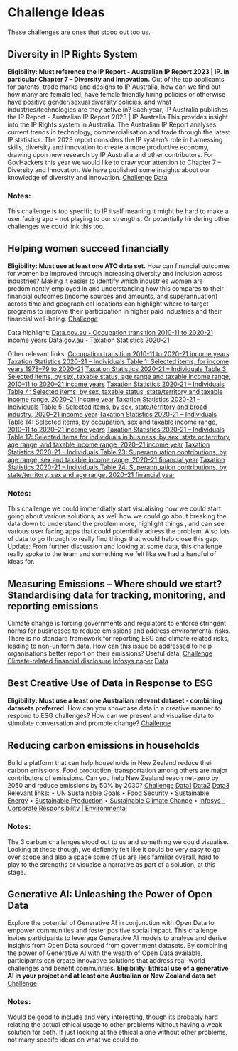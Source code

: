 # Challenge Ideas
These challenges are ones that stood out too us. 

## Diversity in IP Rights System
**Eligibility: Must reference the IP Report - Australian IP Report 2023 | IP. In particular Chapter 7 – Diversity and Innovation.**
Out of the top applicants for patents, trade marks and designs to IP Australia, how can we find out how many are female led, have female friendly hiring policies or otherwise have positive gender/sexual diversity policies, and what industries/technologies are they active in?
Each year, IP Australia publishes the IP Report - Australian IP Report 2023 | IP Australia This provides insight into the IP Rights system in Australia. The Australian IP Report analyses current trends in technology, commercialisation and trade through the latest IP statistics. The 2023 report considers the IP system’s role in harnessing skills, diversity and innovation to create a more productive economy, drawing upon new research by IP Australia and other contributors.
For GovHackers this year we would like to draw your attention to Chapter 7 – Diversity and Innovation. We have published some insights about our knowledge of diversity and innovation.
[Challenge](https://hackerspace.govhack.org/challenges/diversity_in_ip_rights_system)
[Data](https://data.gov.au/dataset/ds-dga-49017fd0-e7be-4fc0-88c8-046fc366d980/details?q=)

### Notes:
This challenge is too specific to IP itself meaning it might be hard to make a user facing app - not playing to our strengths. Or potentially hindering other challenges we could link this too. 

## Helping women succeed financially
**Eligibility: Must use at least one ATO data set.**
How can financial outcomes for women be improved through increasing diversity and inclusion across industries?
Making it easier to identify which industries women are predominantly employed in and understanding how this compares to their financial outcomes (income sources and amounts, and superannuation) across time and geographical locations can highlight where to target programs to improve their participation in higher paid industries and their financial well-being.
[Challenge](https://hackerspace.govhack.org/challenges/helping_women_succeed_financially)


Data highlight:
[Data.gov.au - Occupation transition 2010-11 to 2020-21 income years](https://hackerspace.govhack.org/visits?visit%5Bvisitable_id%5D=1401&visit%5Bvisitable_type%5D=DataSet)
[Data.gov.au - Taxation Statistics 2020-21](https://hackerspace.govhack.org/visits?visit%5Bvisitable_id%5D=1400&visit%5Bvisitable_type%5D=DataSet)

Other relevant links:
[Occupation transition 2010-11 to 2020-21 income years](https://data.gov.au/data/dataset/f0fb26d5-8e27-4494-85ac-1eac2da54b72/resource/f567603a-0aa5-4e89-ba25-c079dac128f8/download/ts21individual_occupation-transition-matrix-2011-to-2021.xlsx)
[Taxation Statistics 2020-21 – Individuals Table 1: Selected items, for income years 1978–79 to 2020–21](https://data.gov.au/data/dataset/07b51b39-254a-4177-8b4c-497f17eddb80/resource/cf170ab8-5510-481a-8026-fb4a08f97f4e/download/ts21individual01byyear.xlsx)
[Taxation Statistics 2020-21 – Individuals Table 3: Selected items, by sex, taxable status, age range and taxable income range, 2010–11 to 2020–21 income years](https://data.gov.au/data/dataset/07b51b39-254a-4177-8b4c-497f17eddb80/resource/19d4031b-f6b5-4e76-a909-798c77276148/download/ts21individual03sextaxablestatusagerangetaxableincomerange.xlsx)
[Taxation Statistics 2020-21 – Individuals Table 4: Selected items, by sex, taxable status, state/territory and taxable income range, 2020–21 income year](https://data.gov.au/data/dataset/07b51b39-254a-4177-8b4c-497f17eddb80/resource/27984767-a518-4488-86f0-80b35d48df94/download/ts21individual04sextaxablestatusstatetaxableincomerange.xlsx)
[Taxation Statistics 2020-21 – Individuals Table 5: Selected items, by sex, state/territory and broad industry, 2020–21 income year](https://data.gov.au/data/dataset/07b51b39-254a-4177-8b4c-497f17eddb80/resource/4965b0a0-6202-46f9-b2a4-ae310cb6377f/download/ts21individual05sexstateterritorybroadindustry.xlsx)
[Taxation Statistics 2020-21 – Individuals Table 14: Selected items, by occupation, sex and taxable income range, 2010–11 to 2020–21 income years](https://data.gov.au/data/dataset/07b51b39-254a-4177-8b4c-497f17eddb80/resource/a459c2b7-d7bd-4903-a805-433965bbaa9c/download/ts21individual14occupationsextaxableincomerange.xlsx)
[Taxation Statistics 2020-21 – Individuals Table 17: Selected items for individuals in business, by sex, state or territory, age range, and taxable income range, 2020–21 income year](https://data.gov.au/data/dataset/07b51b39-254a-4177-8b4c-497f17eddb80/resource/7dbafc7f-c492-4529-9aea-13821d5e23b6/download/ts21individual17withtotalbusincomebysexstateagetaxableincome.xlsx)
[Taxation Statistics 2020-21 – Individuals Table 23: Superannuation contributions, by age range, sex and taxable income range, 2020–21 financial year](https://data.gov.au/data/dataset/07b51b39-254a-4177-8b4c-497f17eddb80/resource/280b83d6-909d-4c7c-8482-84c4096f29a3/download/ts21individual23contributionsbyagesextaxableincome.xlsx)
[Taxation Statistics 2020-21 – Individuals Table 24: Superannuation contributions, by state/territory, sex and age range, 2020–21 financial year](https://data.gov.au/data/dataset/07b51b39-254a-4177-8b4c-497f17eddb80/resource/dcd158c2-1dd9-4fe2-96a9-d6e0b8965f21/download/ts21individual24contributionsbystatesexage.xlsx)

### Notes:
This challenge we could immendiatly start visualising how we could start going about various solutions, as well how we could go about breaking the data down to understand the problem more, highlight things , and can see various user facing apps that could potentially adress the problem. Also lots of data to go through to really find things that would help close this gap.
Update: From further discussion and looking at some data, this challenge really spoke to the team and something we felt like we had a handful of ideas for. 

## Measuring Emissions – Where should we start? Standardising data for tracking, monitoring, and reporting emissions
Climate change is forcing governments and regulators to enforce stringent norms for businesses to reduce emissions and address environmental risks. There is no standard framework for reporting ESG and climate related risks, leading to non-uniform data. How can this issue be addressed to help organisations better report on their emissions?
Useful data: 
[Challenge](https://hackerspace.govhack.org/challenges/measuring_emissions_where_should_we_start_standardising_data_for_tracking_monitoring_and_reporting_emissions)
[Climate-related financial disclosure](https://treasury.gov.au/sites/default/files/2023-06/c2023-402245.pdf)
[Infosys paper](https://www.infosys.com/about/esg/environmental/emission/carbon-emission.html)
[Data](https://hackerspace.govhack.org/visits?visit%5Bvisitable_id%5D=1490&visit%5Bvisitable_type%5D=DataSet)

## Best Creative Use of Data in Response to ESG
**Eligibility: Must use a least one Australian relevant dataset - combining datasets preferred.**
How can you showcase data in a creative manner to respond to ESG challenges? How can we present and visualise data to stimulate conversation and promote change?
[Challenge](https://hackerspace.govhack.org/challenges/best_creative_use_of_data_in_response_to_esg)



## Reducing carbon emissions in households
Build a platform that can help households in New Zealand reduce their carbon emissions. Food production, transportation among others are major contributors of emissions. Can you help New Zealand reach net-zero by 2050 and reduce emissions by 50% by 2030?
[Challenge](https://hackerspace.govhack.org/challenges/reducing_carbon_emissions_in_households)
[Data1](https://sdgs.un.org/goals/goal7)
[Data2](https://sdgs.un.org/goals/goal12)
[Data3](https://sdgs.un.org/goals)
Relevant links:
• [UN Sustainable Goals](https://sdgs.un.org/goals)
• [Food Security](https://sdgs.un.org/goals/goal2)
• [Sustainable Energy](https://sdgs.un.org/goals/goal7)
• [Sustainable Production](https://sdgs.un.org/goals/goal12)
• [Sustainable Climate Change](https://sdgs.un.org/goals/goal13)
• [Infosys - Corporate Responsibility | Environmental](https://www.infosys.com/about/esg/environmental.html)

### Notes: 

The 3 carbon challenges stood out to us and something we could visualise. Looking at these though, we defiently felt like it could be very easy to go over scope and also a space some of us are less familiar overall, hard to play to the strengths or visualse a narrative as part of a solution, at this stage. 


## Generative AI: Unleashing the Power of Open Data
Explore the potential of Generative AI in conjunction with Open Data to empower communities and foster positive social impact. This challenge invites participants to leverage Generative AI models to analyse and derive insights from Open Data sourced from government datasets. By combining the power of Generative AI with the wealth of Open Data available, participants can create innovative solutions that address real-world challenges and benefit communities.
**Eligibility: Ethical use of a generative AI in your project and at least one Australian or New Zealand data set**
[Challenge](https://hackerspace.govhack.org/challenges/generative_ai_unleashing_the_power_of_open_data)

### Notes:
Would be good to include and very interesting, though its probably hard relating the actual ethical usage to other problems without having a weak solution for both. 
If just looking at the ethical alone without other problems, not many specifc ideas on what we could do. 